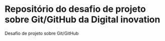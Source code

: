 # Repositório do desafio de projeto sobre Git/GitHub da  Digital inovation
Desafio de projeto sobre  Git/GitHub
